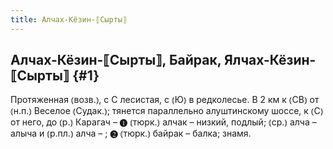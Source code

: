 ```yaml
---
title: Алчах-Кёзин-⟦Сырты⟧
---
```

## Алчах-Кёзин-⟦Сырты⟧, Байрак, Ялчах-Кёзин-⟦Сырты⟧ {#1}

Протяженная ⦅возв.⦆, с С лесистая, с ⦅Ю⦆ в редколесье. В 2 км к ⦅СВ⦆ от ⦅н.п.⦆ Веселое ⦅Судак.⦆; тянется параллельно алуштинскому шоссе, к ⦅С⦆ от него, до ⦅р.⦆ Карагач – ❶ ⦅тюрк.⦆ алчак – низкий, подлый; ⦅ср.⦆ алча – алыча и ⦅р.пл.⦆ алча – ; ❷ ⦅тюрк.⦆ байрак – балка; знамя.
